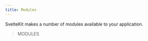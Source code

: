 ```yaml
---
title: Modules
---
```


SvelteKit makes a number of modules available to your application.

> MODULES
